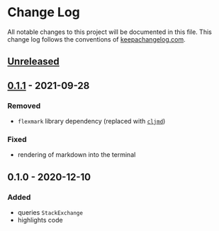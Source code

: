 # Change Log
All notable changes to this project will be documented in this file. This change log follows the conventions of [keepachangelog.com](http://keepachangelog.com/).

## [Unreleased]

## [0.1.1] - 2021-09-28
### Removed
- `flexmark` library dependency (replaced with [`cljmd`](https://github.com/eureton/cljmd))

### Fixed
- rendering of markdown into the terminal

## 0.1.0 - 2020-12-10
### Added
- queries `StackExchange`
- highlights code

[Unreleased]: https://github.com/eureton/staxchg/compare/0.1.1...HEAD
[0.1.1]: https://github.com/eureton/staxchg/compare/0.1.0...0.1.1
